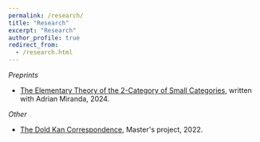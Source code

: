 ```yaml
---
permalink: /research/
title: "Research"
excerpt: "Research"
author_profile: true
redirect_from: 
  - /research.html
---
```


*Preprints*

- [The Elementary Theory of the 2-Category of Small Categories](https://arxiv.org/abs/2403.03647), written with Adrian Miranda, 2024.


*Other*
 -  [The Dold Kan Correspondence](https://calum-hughes.github.io/portfolio/Dold-Kan.pdf), Master's project, 2022.
